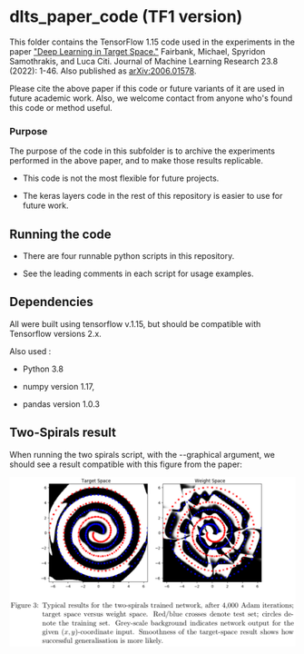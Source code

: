 # dlts_paper_code (TF1 version)

This folder contains the TensorFlow 1.15 code used in the experiments in the paper ["Deep Learning in Target Space."](https://jmlr.org/papers/v23/20-040.html) Fairbank, Michael, Spyridon Samothrakis, and Luca Citi. Journal of Machine Learning Research 23.8 (2022): 1-46.   Also published as [arXiv:2006.01578](https://arxiv.org/abs/2006.01578).

Please cite the above paper if this code or future variants of it are used in future academic work.  Also, we welcome contact from anyone who's found this code or method useful.

### Purpose

The purpose of the code in this subfolder is to archive the experiments performed in the above paper, and to make those results replicable.  

- This code is not the most flexible for future projects.  

- The keras layers code in the rest of this repository is easier to use for future work.

## Running the code

- There are four runnable python scripts in this repository.  

- See the leading comments in each script for usage examples.


## Dependencies

All were built using tensorflow v.1.15, but should be compatible with Tensorflow versions 2.x.

Also used :

- Python 3.8

- numpy version 1.17, 

- pandas version 1.0.3 

## Two-Spirals result

When running the two spirals script, with the --graphical argument, we should see a result compatible with this figure from the paper:

![Two-Spirals image](../spirals_image.png)
